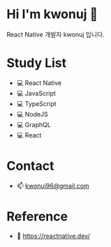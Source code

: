 
# Hi I'm kwonuj 👋
React Native 개발자 kwonuj 입니다.

# Study List
- 💻 React Native
- 💻 JavaScript
- 💻 TypeScript
- 💻 NodeJS
- 💻 GraphQL
- 💻 React

# Contact
- 📫 kwonuj96@gmail.com

# Reference
- 📌 https://reactnative.dev/
